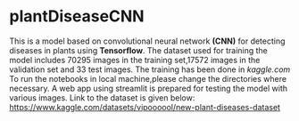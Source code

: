 # plantDiseaseCNN
This is a model based on convolutional neural network **(CNN)** for detecting diseases in plants using **Tensorflow**.
The dataset used for training the model includes 70295 images in the training set,17572 images in the validation set and 33 test images.
The training has been done in *kaggle.com*
To run the notebooks in local machine,please change the directories where necessary.
A web app using streamlit is prepared for testing the model with various images.
Link to the dataset is given below:
https://www.kaggle.com/datasets/vipoooool/new-plant-diseases-dataset
